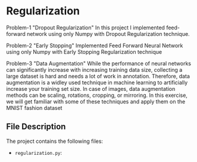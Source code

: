 # Regularization

Problem-1 "Dropout Regularization"
In this project I  implemented feed-forward network using only Numpy with Dropout Regularization technique. 


Problem-2 "Early Stopping"
Implemented Feed Forward Neural Network using only Numpy with Early Stopping Regularization technique



Problem-3 "Data Augmentation"
While the performance of neural networks can significantly increase with increasing training data size, collecting a large dataset is hard and needs a lot of work in annotation. Therefore, data augmentation is a widley used technique in machine learning to artificially increase your training set size. In case of images, data augmentation methods can be scaling, rotations, cropping, or mirroring. In this exercise, we will get familiar with some of these techniques and apply them on the MNIST fashion dataset


 

## File Description

The project contains the following files:

  - `regularization.py`: 




